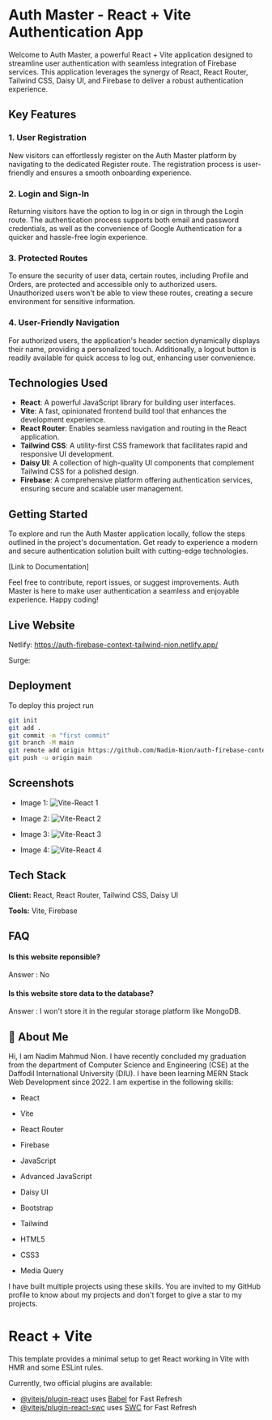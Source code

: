# Auth Master - React + Vite Authentication App

Welcome to Auth Master, a powerful React + Vite application designed to streamline user authentication with seamless integration of Firebase services. This application leverages the synergy of React, React Router, Tailwind CSS, Daisy UI, and Firebase to deliver a robust authentication experience.

## Key Features

### 1. User Registration
New visitors can effortlessly register on the Auth Master platform by navigating to the dedicated Register route. The registration process is user-friendly and ensures a smooth onboarding experience.

### 2. Login and Sign-In
Returning visitors have the option to log in or sign in through the Login route. The authentication process supports both email and password credentials, as well as the convenience of Google Authentication for a quicker and hassle-free login experience.

### 3. Protected Routes
To ensure the security of user data, certain routes, including Profile and Orders, are protected and accessible only to authorized users. Unauthorized users won't be able to view these routes, creating a secure environment for sensitive information.

### 4. User-Friendly Navigation
For authorized users, the application's header section dynamically displays their name, providing a personalized touch. Additionally, a logout button is readily available for quick access to log out, enhancing user convenience.

## Technologies Used

- **React**: A powerful JavaScript library for building user interfaces.
- **Vite**: A fast, opinionated frontend build tool that enhances the development experience.
- **React Router**: Enables seamless navigation and routing in the React application.
- **Tailwind CSS**: A utility-first CSS framework that facilitates rapid and responsive UI development.
- **Daisy UI**: A collection of high-quality UI components that complement Tailwind CSS for a polished design.
- **Firebase**: A comprehensive platform offering authentication services, ensuring secure and scalable user management.

## Getting Started

To explore and run the Auth Master application locally, follow the steps outlined in the project's documentation. Get ready to experience a modern and secure authentication solution built with cutting-edge technologies.

[Link to Documentation]

Feel free to contribute, report issues, or suggest improvements. Auth Master is here to make user authentication a seamless and enjoyable experience. Happy coding!
## Live Website

Netlify:  https://auth-firebase-context-tailwind-nion.netlify.app/

Surge:


## Deployment

To deploy this project run

```bash
git init
git add .
git commit -m "first commit"
git branch -M main
git remote add origin https://github.com/Nadim-Nion/auth-firebase-context-tailwind.git
git push -u origin main

```


## Screenshots

* Image 1:
![Vite-React 1](https://github.com/Nadim-Nion/auth-firebase-context-tailwind/assets/60613933/72355335-0bae-4e2b-87cf-489ea8f96952)

* Image 2:
![Vite-React 2](https://github.com/Nadim-Nion/auth-firebase-context-tailwind/assets/60613933/ff0710bd-6db4-4bf3-849c-bbed7465ae86)

* Image 3:
![Vite-React 3](https://github.com/Nadim-Nion/auth-firebase-context-tailwind/assets/60613933/716be0db-9148-47f2-b9e7-7d3ef6ef5a73)

* Image 4:
![Vite-React 4](https://github.com/Nadim-Nion/auth-firebase-context-tailwind/assets/60613933/4a423d13-957e-4953-b6e0-0dbc6f7b0f76)

## Tech Stack

**Client:** React, React Router, Tailwind CSS, Daisy UI

**Tools:** Vite, Firebase


## FAQ

#### Is this website reponsible?

Answer : No

#### Is this website store data to the database?

Answer : I won't store it in the regular storage platform like MongoDB.

## 🚀 About Me
Hi, I am Nadim Mahmud Nion. I have recently concluded my graduation from the department of Computer Science and Engineering (CSE) at the Daffodil International University (DIU). I have been learning MERN Stack Web Development since 2022. I am expertise in the following skills:

* React 

* Vite

* React Router

* Firebase

* JavaScript

* Advanced JavaScript

* Daisy UI 

* Bootstrap

* Tailwind

* HTML5

* CSS3

* Media Query

I have built multiple projects using these skills. You are invited to my GitHub profile to know about my projects and don't forget to give a star to my projects.



# React + Vite

This template provides a minimal setup to get React working in Vite with HMR and some ESLint rules.

Currently, two official plugins are available:

- [@vitejs/plugin-react](https://github.com/vitejs/vite-plugin-react/blob/main/packages/plugin-react/README.md) uses [Babel](https://babeljs.io/) for Fast Refresh
- [@vitejs/plugin-react-swc](https://github.com/vitejs/vite-plugin-react-swc) uses [SWC](https://swc.rs/) for Fast Refresh
